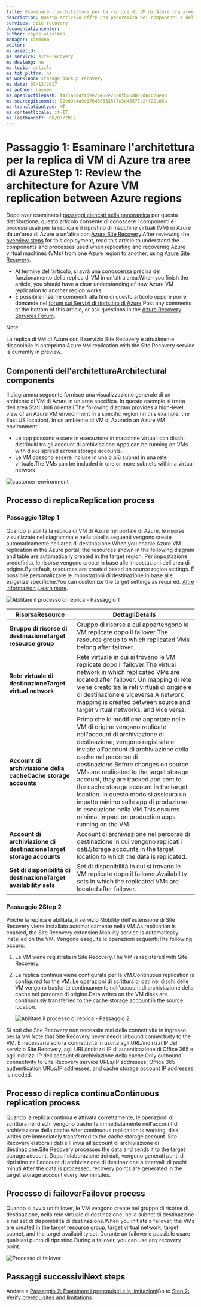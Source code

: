 ```yaml
---
title: Esaminare l'architettura per la replica di VM di Azure tra aree di Azure | Microsoft Docs
description: Questo articolo offre una panoramica dei componenti e dell'architettura usati per la replica di VM di Azure tra aree di Azure con il servizio Azure Site Recovery.
services: site-recovery
documentationcenter: 
author: rayne-wiselman
manager: carmonm
editor: 
ms.assetid: 
ms.service: site-recovery
ms.devlang: na
ms.topic: article
ms.tgt_pltfrm: na
ms.workload: storage-backup-recovery
ms.date: 07/12/2017
ms.author: raynew
ms.openlocfilehash: f471add4f4dee26482e2820fb06d010d6c0c0e88
ms.sourcegitcommit: 02e69c4a9d17645633357fe3d46677c2ff22c85a
ms.translationtype: MT
ms.contentlocale: it-IT
ms.lasthandoff: 08/03/2017
---
```

# <a name="step-1-review-the-architecture-for-azure-vm-replication-between-azure-regions"></a><span data-ttu-id="0628b-103">Passaggio 1: Esaminare l'architettura per la replica di VM di Azure tra aree di Azure</span><span class="sxs-lookup"><span data-stu-id="0628b-103">Step 1: Review the architecture for Azure VM replication between Azure regions</span></span>


<span data-ttu-id="0628b-104">Dopo aver esaminato i [passaggi elencati nella panoramica](azure-to-azure-walkthrough-overview.md) per questa distribuzione, questo articolo consente di conoscere i componenti e i processi usati per la replica e il ripristino di macchine virtuali (VM) di Azure da un'area di Azure a un'altra con [Azure Site Recovery](site-recovery-overview.md).</span><span class="sxs-lookup"><span data-stu-id="0628b-104">After reviewing the [overview steps](azure-to-azure-walkthrough-overview.md) for this deployment, read this article to understand the components and processes used when replicating and recovering Azure virtual machines (VMs) from one Azure region to another, using [Azure Site Recovery](site-recovery-overview.md).</span></span>

- <span data-ttu-id="0628b-105">Al termine dell'articolo, si avrà una conoscenza precisa del funzionamento della replica di VM in un'altra area.</span><span class="sxs-lookup"><span data-stu-id="0628b-105">When you finish the article, you should have a clear understanding of how Azure VM replication to another region works.</span></span>
- <span data-ttu-id="0628b-106">È possibile inserire commenti alla fine di questo articolo oppure porre domande nel [forum sui Servizi di ripristino di Azure](https://social.msdn.microsoft.com/forums/azure/home?forum=hypervrecovmgr).</span><span class="sxs-lookup"><span data-stu-id="0628b-106">Post any comments at the bottom of this article, or ask questions in the [Azure Recovery Services Forum](https://social.msdn.microsoft.com/forums/azure/home?forum=hypervrecovmgr).</span></span>

>[!NOTE]
><span data-ttu-id="0628b-107">La replica di VM di Azure con il servizio Site Recovery è attualmente disponibile in anteprima.</span><span class="sxs-lookup"><span data-stu-id="0628b-107">Azure VM replication with the Site Recovery service is currently in preview.</span></span>



## <a name="architectural-components"></a><span data-ttu-id="0628b-108">Componenti dell'architettura</span><span class="sxs-lookup"><span data-stu-id="0628b-108">Architectural components</span></span>

<span data-ttu-id="0628b-109">Il diagramma seguente fornisce una visualizzazione generale di un ambiente di VM di Azure in un'area specifica. In questo esempio si tratta dell'area Stati Uniti orientali.</span><span class="sxs-lookup"><span data-stu-id="0628b-109">The following diagram provides a high-level view of an Azure VM environment in a specific region (in this example, the East US location).</span></span> <span data-ttu-id="0628b-110">In un ambiente di VM di Azure:</span><span class="sxs-lookup"><span data-stu-id="0628b-110">In an Azure VM environment:</span></span>
- <span data-ttu-id="0628b-111">Le app possono essere in esecuzione in macchine virtuali con dischi distribuiti tra gli account di archiviazione.</span><span class="sxs-lookup"><span data-stu-id="0628b-111">Apps can be running on VMs with disks spread across storage accounts.</span></span>
- <span data-ttu-id="0628b-112">Le VM possono essere incluse in una o più subnet in una rete virtuale.</span><span class="sxs-lookup"><span data-stu-id="0628b-112">The VMs can be included in one or more subnets within a virtual network.</span></span>

![customer-environment](./media/azure-to-azure-walkthrough-architecture/source-environment.png)

## <a name="replication-process"></a><span data-ttu-id="0628b-114">Processo di replica</span><span class="sxs-lookup"><span data-stu-id="0628b-114">Replication process</span></span>

### <a name="step-1"></a><span data-ttu-id="0628b-115">Passaggio 1</span><span class="sxs-lookup"><span data-stu-id="0628b-115">Step 1</span></span>

<span data-ttu-id="0628b-116">Quando si abilita la replica di VM di Azure nel portale di Azure, le risorse visualizzate nel diagramma e nella tabella seguenti vengono create automaticamente nell'area di destinazione.</span><span class="sxs-lookup"><span data-stu-id="0628b-116">When you enable Azure VM replication in the Azure portal, the resources shown in the following diagram and table are automatically created in the target region.</span></span> <span data-ttu-id="0628b-117">Per impostazione predefinita, le risorse vengono create in base alle impostazioni dell'area di origine.</span><span class="sxs-lookup"><span data-stu-id="0628b-117">By default, resources are created based on source region settings.</span></span> <span data-ttu-id="0628b-118">È possibile personalizzare le impostazioni di destinazione in base alle esigenze specifiche.</span><span class="sxs-lookup"><span data-stu-id="0628b-118">You can customize the target settings as required.</span></span> <span data-ttu-id="0628b-119">[Altre informazioni](site-recovery-replicate-azure-to-azure.md).</span><span class="sxs-lookup"><span data-stu-id="0628b-119">[Learn more](site-recovery-replicate-azure-to-azure.md).</span></span>

![Abilitare il processo di replica - Passaggio 1](./media/azure-to-azure-walkthrough-architecture/enable-replication-step-1.png)

<span data-ttu-id="0628b-121">**Risorsa**</span><span class="sxs-lookup"><span data-stu-id="0628b-121">**Resource**</span></span> | <span data-ttu-id="0628b-122">**Dettagli**</span><span class="sxs-lookup"><span data-stu-id="0628b-122">**Details**</span></span>
--- | ---
<span data-ttu-id="0628b-123">**Gruppo di risorse di destinazione**</span><span class="sxs-lookup"><span data-stu-id="0628b-123">**Target resource group**</span></span> | <span data-ttu-id="0628b-124">Gruppo di risorse a cui appartengono le VM replicate dopo il failover.</span><span class="sxs-lookup"><span data-stu-id="0628b-124">The resource group to which replicated VMs belong after failover.</span></span>
<span data-ttu-id="0628b-125">**Rete virtuale di destinazione**</span><span class="sxs-lookup"><span data-stu-id="0628b-125">**Target virtual network**</span></span> | <span data-ttu-id="0628b-126">Rete virtuale in cui si trovano le VM replicate dopo il failover.</span><span class="sxs-lookup"><span data-stu-id="0628b-126">The virtual network in which replicated VMs are located after failover.</span></span> <span data-ttu-id="0628b-127">Un mapping di rete viene creato tra le reti virtuali di origine e di destinazione e viceversa.</span><span class="sxs-lookup"><span data-stu-id="0628b-127">A network mapping is created between source and target virtual networks, and vice versa.</span></span>
<span data-ttu-id="0628b-128">**Account di archiviazione della cache**</span><span class="sxs-lookup"><span data-stu-id="0628b-128">**Cache storage accounts**</span></span> | <span data-ttu-id="0628b-129">Prima che le modifiche apportate nelle VM di origine vengano replicate nell'account di archiviazione di destinazione, vengono registrate e inviate all'account di archiviazione della cache nel percorso di destinazione.</span><span class="sxs-lookup"><span data-stu-id="0628b-129">Before changes on source VMs are replicated to the target storage account, they are tracked and sent to the cache storage account in the target location.</span></span> <span data-ttu-id="0628b-130">In questo modo si assicura un impatto minimo sulle app di produzione in esecuzione nella VM.</span><span class="sxs-lookup"><span data-stu-id="0628b-130">This ensures minimal impact on production apps running on the VM.</span></span>
<span data-ttu-id="0628b-131">**Account di archiviazione di destinazione**</span><span class="sxs-lookup"><span data-stu-id="0628b-131">**Target storage accounts**</span></span>  | <span data-ttu-id="0628b-132">Account di archiviazione nel percorso di destinazione in cui vengono replicati i dati.</span><span class="sxs-lookup"><span data-stu-id="0628b-132">Storage accounts in the target location to which the data is replicated.</span></span>
<span data-ttu-id="0628b-133">**Set di disponibilità di destinazione**</span><span class="sxs-lookup"><span data-stu-id="0628b-133">**Target availability sets**</span></span>  | <span data-ttu-id="0628b-134">Set di disponibilità in cui si trovano le VM replicate dopo il failover.</span><span class="sxs-lookup"><span data-stu-id="0628b-134">Availability sets in which the replicated VMs are located after failover.</span></span>

### <a name="step-2"></a><span data-ttu-id="0628b-135">Passaggio 2</span><span class="sxs-lookup"><span data-stu-id="0628b-135">Step 2</span></span>

<span data-ttu-id="0628b-136">Poiché la replica è abilitata, il servizio Mobility dell'estensione di Site Recovery viene installato automaticamente nella VM.</span><span class="sxs-lookup"><span data-stu-id="0628b-136">As replication is enabled, the Site Recovery extension Mobility service is automatically installed on the VM.</span></span> <span data-ttu-id="0628b-137">Vengono eseguite le operazioni seguenti:</span><span class="sxs-lookup"><span data-stu-id="0628b-137">The following occurs:</span></span>

1. <span data-ttu-id="0628b-138">La VM viene registrata in Site Recovery.</span><span class="sxs-lookup"><span data-stu-id="0628b-138">The VM is registered with Site Recovery.</span></span>

2. <span data-ttu-id="0628b-139">La replica continua viene configurata per la VM.</span><span class="sxs-lookup"><span data-stu-id="0628b-139">Continuous replication is configured for the VM.</span></span> <span data-ttu-id="0628b-140">Le operazioni di scrittura di dati nei dischi delle VM vengono trasferite continuamente nell'account di archiviazione della cache nel percorso di origine.</span><span class="sxs-lookup"><span data-stu-id="0628b-140">Data writes on the VM disks are continuously transferred to the cache storage account in the source location.</span></span>

   ![Abilitare il processo di replica - Passaggio 2](./media/azure-to-azure-walkthrough-architecture/enable-replication-step-2.png)

  
  <span data-ttu-id="0628b-142">Si noti che Site Recovery non necessita mai della connettività in ingresso per la VM.</span><span class="sxs-lookup"><span data-stu-id="0628b-142">Note that Site Recovery never needs inbound connectivity to the VM.</span></span> <span data-ttu-id="0628b-143">È necessaria solo la connettività in uscita agli URL/indirizzi IP del servizio Site Recovery, agli URL/indirizzi IP di autenticazione di Office 365 e agli indirizzi IP dell'account di archiviazione della cache.</span><span class="sxs-lookup"><span data-stu-id="0628b-143">Only outbound connectivity to Site Recovery service URLs/IP addresses, Office 365 authentication URLs/IP addresses, and cache storage account IP addresses is needed.</span></span> 

## <a name="continuous-replication-process"></a><span data-ttu-id="0628b-144">Processo di replica continua</span><span class="sxs-lookup"><span data-stu-id="0628b-144">Continuous replication process</span></span>

<span data-ttu-id="0628b-145">Quando la replica continua è attivata correttamente, le operazioni di scrittura nei dischi vengono trasferite immediatamente nell'account di archiviazione della cache.</span><span class="sxs-lookup"><span data-stu-id="0628b-145">After continuous replication is working, disk writes are immediately transferred to the cache storage account.</span></span> <span data-ttu-id="0628b-146">Site Recovery elabora i dati e li invia all'account di archiviazione di destinazione.</span><span class="sxs-lookup"><span data-stu-id="0628b-146">Site Recovery processes the data and sends it to the target storage account.</span></span> <span data-ttu-id="0628b-147">Dopo l'elaborazione dei dati, vengono generati punti di ripristino nell'account di archiviazione di destinazione a intervalli di pochi minuti.</span><span class="sxs-lookup"><span data-stu-id="0628b-147">After the data is processed, recovery points are generated in the target storage account every few minutes.</span></span>

## <a name="failover-process"></a><span data-ttu-id="0628b-148">Processo di failover</span><span class="sxs-lookup"><span data-stu-id="0628b-148">Failover process</span></span>

<span data-ttu-id="0628b-149">Quando si avvia un failover, le VM vengono create nel gruppo di risorse di destinazione, nella rete virtuale di destinazione, nella subnet di destinazione e nel set di disponibilità di destinazione.</span><span class="sxs-lookup"><span data-stu-id="0628b-149">When you initiate a failover, the VMs are created in the target resource group, target virtual network, target subnet, and the target availability set.</span></span> <span data-ttu-id="0628b-150">Durante un failover è possibile usare qualsiasi punto di ripristino.</span><span class="sxs-lookup"><span data-stu-id="0628b-150">During a failover, you can use any recovery point.</span></span>

![Processo di failover](./media/azure-to-azure-walkthrough-architecture/failover.png)

## <a name="next-steps"></a><span data-ttu-id="0628b-152">Passaggi successivi</span><span class="sxs-lookup"><span data-stu-id="0628b-152">Next steps</span></span>

<span data-ttu-id="0628b-153">Andare a [Passaggio 2: Esaminare i prerequisiti e le limitazioni](azure-to-azure-walkthrough-prerequisites.md)</span><span class="sxs-lookup"><span data-stu-id="0628b-153">Go to [Step 2: Verify prerequisites and limitations](azure-to-azure-walkthrough-prerequisites.md)</span></span>
